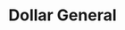 ---
title: "Dollar General"
url: /oak-grove/dollar-general-east-main-street/
shop: variety store
---